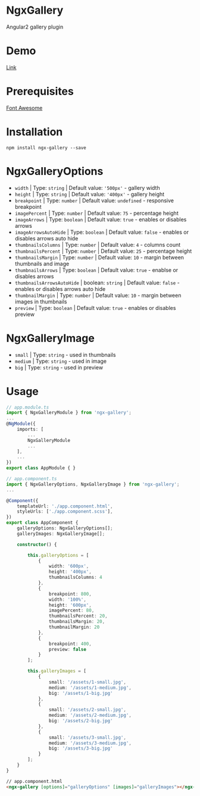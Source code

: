 # NgxGallery
Angular2 gallery plugin

# Demo
[Link](https://lukasz-galka.github.io/ngx-gallery-demo/)

# Prerequisites
[Font Awesome](http://fontawesome.io/)

# Installation
```npm install ngx-gallery --save```

# NgxGalleryOptions
- `width` | Type: `string` | Default value: `'500px'` - gallery width
- `height` | Type: `string` | Default value: `'400px'` - gallery height
- `breakpoint` | Type: `number` | Default value: `undefined` - responsive breakpoint
- `imagePercent` | Type: `number` | Default value: `75` - percentage height
- `imageArrows` | Type: `boolean` | Default value: `true` - enables or disables arrows
- `imageArrowsAutoHide` | Type: `boolean` | Default value: `false` - enables or disables arrows auto hide
- `thumbnailsColumns` | Type: `number` | Default value: `4` - columns count
- `thumbnailsPercent` | Type: `number` | Default value: `25` - percentage height
- `thumbnailsMargin` | Type: `number` | Default value: `10` - margin between thumbnails and image
- `thumbnailsArrows` | Type: `boolean` | Default value: `true` - enablse or disables arrows
- `thumbnailsArrowsAutoHide` | boolean: `string` | Default value: `false` - enables or disables arrows auto hide
- `thumbnailMargin` | Type: `number` | Default value: `10` - margin between images in thumbnails
- `preview` | Type: `boolean` | Default value: `true` - enables or disables preview

# NgxGalleryImage
- `small` | Type: `string` - used in thumbnails
- `medium` | Type: `string` - used in image
- `big` | Type: `string` - used in preview

# Usage
````ts
// app.module.ts
import { NgxGalleryModule } from 'ngx-gallery';
...
@NgModule({
    imports: [
        ...
        NgxGalleryModule
        ...
    ],
    ...
})
export class AppModule { }
````

````ts
// app.component.ts
import { NgxGalleryOptions, NgxGalleryImage } from 'ngx-gallery';
...

@Component({
    templateUrl: './app.component.html',
    styleUrls: ['./app.component.scss'],
})
export class AppComponent {    
    galleryOptions: NgxGalleryOptions[];
    galleryImages: NgxGalleryImage[];

    constructor() {        

        this.galleryOptions = [
            {
                width: '600px',
                height: '400px',
                thumbnailsColumns: 4
            },
            {
                breakpoint: 800,
                width: '100%',
                height: '600px',
                imagePercent: 80,
                thumbnailsPercent: 20,
                thumbnailsMargin: 20,
                thumbnailMargin: 20
            },
            {
                breakpoint: 400,
                preview: false
            }
        ];

        this.galleryImages = [
            {
                small: '/assets/1-small.jpg',
                medium: '/assets/1-medium.jpg',
                big: '/assets/1-big.jpg'
            },
            {
                small: '/assets/2-small.jpg',
                medium: '/assets/2-medium.jpg',
                big: '/assets/2-big.jpg'
            },
            {
                small: '/assets/3-small.jpg',
                medium: '/assets/3-medium.jpg',
                big: '/assets/3-big.jpg'
            }
        ];
    }
}

````

````html
// app.component.html
<ngx-gallery [options]="galleryOptions" [images]="galleryImages"></ngx-gallery>
````
